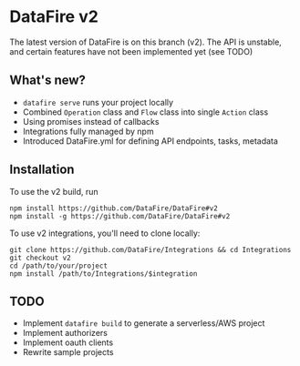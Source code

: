 # DataFire v2
The latest version of DataFire is on this branch (v2). The API is unstable,
and certain features have not been implemented yet (see TODO)

## What's new?
* `datafire serve` runs your project locally
* Combined `Operation` class and `Flow` class into single `Action` class
* Using promises instead of callbacks
* Integrations fully managed by npm
* Introduced DataFire.yml for defining API endpoints, tasks, metadata

## Installation

To use the v2 build, run
```
npm install https://github.com/DataFire/DataFire#v2
npm install -g https://github.com/DataFire/DataFire#v2
```

To use v2 integrations, you'll need to clone locally:

```
git clone https://github.com/DataFire/Integrations && cd Integrations
git checkout v2
cd /path/to/your/project
npm install /path/to/Integrations/$integration
```

## TODO
* Implement `datafire build` to generate a serverless/AWS project
* Implement authorizers
* Implement oauth clients
* Rewrite sample projects

